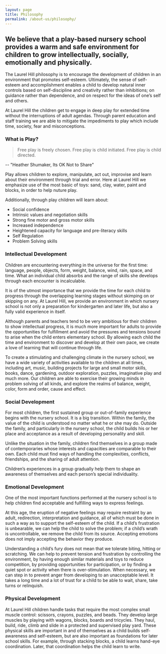 ```yaml
---
layout: page
title: Philosophy
permalink: /about-us/philosophy/
---
```


## We believe that a play-based nursery school provides a warm and safe environment for children to grow intellectually, socially, emotionally and physically.


The Laurel Hill philosophy is to encourage the development of children in an environment that promotes self-esteem. Ultimately, the sense of self-esteem and accomplishment enables a child to develop natural inner controls based on self-discipline and creativity rather than inhibitions; on guidance rather than dependence, and on respect for the ideas of one’s self and others.

At Laurel Hill the children get to engage in deep play for extended time without the interruptions of adult agendas. Through parent education and staff training we are able to mitigate the impediments to play which include time, society, fear and misconceptions. 


### What is Play?

> Free play is freely chosen.
> Free play is child initiated. 
> Free play is child directed.

-- "Heather Shumaker, Its OK Not to Share"

Play allows children to explore, manipulate, act out, improvise and learn about their environment through trial and error. Here at Laurel Hill we emphasize use of the most basic of toys: sand, clay, water, paint and blocks, in order to help nuture play.

Additionally, through play children will learn about: 

* Social confidence
* Intrinsic values and negotiation skills
* Strong fine motor and gross motor skills
* Increased independence
* Heightened capacity for language and pre-literacy skills
* Self Regulation
* Problem Solving skills



### Intellectual Development

Children are encountering everything in the universe for the first time: language, people, objects, form, weight, balance, wind, rain, space, and time. What an individual child absorbs and the range of skills she develops through each encounter is incalculable.

It is of the utmost importance that we provide the time for each child to progress through the overlapping learning stages without skimping on or skipping on any. At Laurel Hill, we provide an environment in which nursery school is not only a preparation for kindergarten and later life, but also a fully valid experience in itself.

Although parents and teachers tend to be very ambitious for their children to show intellectual progress, it is much more important for adults to provide the opportunities for fulfillment and avoid the pressures and tensions bound to arise when the child enters elementary school. By allowing each child the time and environment to discover and develop at their own pace, we create a love of learning that will continue through life.

To create a stimulating and challenging climate in the nursery school, we have a wide variety of activities available to the children at all times, including art, music, building projects for large and small motor skills, books, dance, gardening, outdoor exploration, puzzles, imaginative play and much more. Our children are able to exercise their growing minds in problem solving of all kinds, and explore the realms of balance, weight, color, form and order, cause and effect.


### Social Development

For most children, the first sustained group or out-of-family experience begins with the nursery school. It is a big transition. Within the family, the value of the child is understood no matter what he or she may do. Outside the family, and particularly in the nursery school, the child builds his or her place and acceptance as a result of developing personality and skill.

Unlike the situation in the family, children find themselves in a group made of contemporaries whose interests and capacities are comparable to their own. Each child must find ways of handling the complexities, conflicts, friendships, and the sharing of adult attention.

Children’s experiences in a group gradually help them to shape an awareness of themselves and each person’s special individuality.


### Emotional Development

One of the most important functions performed at the nursery school is to help children find acceptable and fulfilling ways to express feelings.

At this age, the eruption of negative feelings may require restraint by an adult, redirection, interpretation and guidance, all of which must be done in such a way as to support the self-esteem of the child. If a child’s frustration is unbearable, we can help the child to solve the problem; if a child’s wrath is uncontrollable, we remove the child from its source. Accepting emotions does not imply accepting the behavior they produce.

Understanding a child’s fury does not mean that we tolerate biting, hitting or scratching. We can help to prevent tension and frustration by controlling the environment, by having enough similar materials and toys to reduce competition, by providing opportunities for participation, or by finding a quiet spot or activity when there is over-stimulation. When necessary, we can step in to prevent anger from developing to an unacceptable level. It takes a long time and a lot of trust for a child to be able to wait, share, take turns or relinquish.


### Physical Development

At Laurel Hill children handle tasks that require the most complex small muscle control: scissors, crayons, puzzles, and beads. They develop large muscles by playing with wagons, blocks, boards and tricycles. They haul, build, ride, climb and slide in a protected and supervised play yard. These physical skills are important in and of themselves as a child builds self-awareness and self-esteem, but are also important as foundations for later school skills. For example, through stacking blocks, a child learns hand-eye coordination. Later, that coordination helps the child learn to write.


